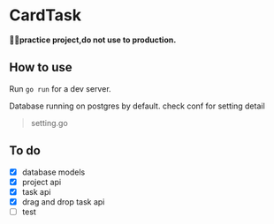 # CardTask

👨‍💻**practice project,do not use to production.**

## How to use

Run `go run` for a dev server.

Database running on postgres by default.
check conf for setting detail
>setting.go


## To do
- [x] database models
- [x] project api 
- [x] task api
- [x] drag and drop task api
- [ ] test